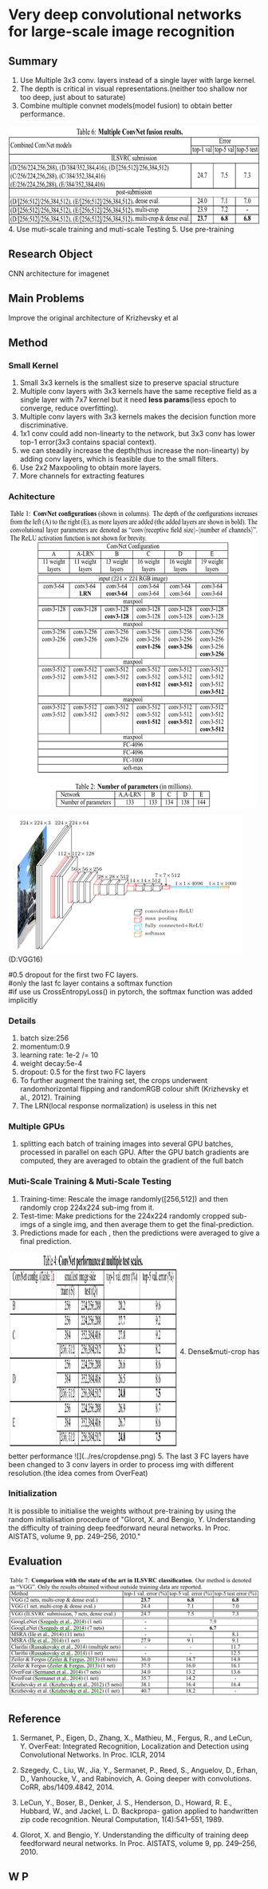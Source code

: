 # Very deep convolutional  networks for large-scale image recognition

## Summary

1. Use Multiple 3x3 conv. layers instead of a single layer with large kernel.
2. The depth is critical in visual representations.(neither too shallow nor too deep, just about to saturate)
3. Combine multiple convnet models(model fusion) to obtain better performance.
<img src="../res/multiple-model.png" width = "600" height = "200" align=center />
4. Use muti-scale training and muti-scale Testing
5. Use pre-training


## Research Object

CNN architecture for imagenet

## Main Problems

Improve the original architecture of Krizhevsky et al

## Method

### Small Kernel 

1. Small 3x3 kernels is the smallest size to preserve spacial structure
2. Multiple conv layers with 3x3 kernels have the same receptive field as a single layer with 7x7 kernel but it need **less params**(less epoch to converge, reduce overfitting).
3. Multiple conv layers with 3x3 kernels makes the decision function more discriminative.
4. 1x1 conv could add non-linearty to the network, but 3x3 conv has lower top-1 error(3x3 contains spacial context).
5. we can steadily increase the depth(thus increase the non-linearty) by adding conv layers, which is feasible due to the small filters.
6. Use 2x2 Maxpooling to obtain more layers.
7. More channels for extracting features


### Achitecture

<img src="../res/VGG.png" width = "500" height = "600" align=center />

![](../res/VGGa.jpg)(D:VGG16)

\#0.5 dropout for the first two FC layers.  
\#only the last fc layer contains a softmax function     
\#if use us CrossEntropyLoss() in pytorch, the softmax function was added implicitly

### Details

1. batch size:256 
2. momentum:0.9
3. learning rate: 1e-2 /= 10
4. weight decay:5e-4
5. dropout: 0.5 for the first two FC layers
6. To further augment the training set, the crops underwent randomhorizontal flipping and randomRGB colour shift (Krizhevsky et al., 2012). Training
7. The LRN(local response normalization) is useless in this net

### Multiple GPUs

1. splitting each batch of training images into several GPU batches, processed in parallel on each GPU. After the GPU batch gradients are computed, they are averaged to obtain the gradient of the full batch

### Muti-Scale Training & Muti-Scale Testing

1. Training-time: Rescale the image randomly([256,512]) and then randomly crop 224x224 sub-img from it.
2. Test-time: Make predictions for the 224x224 randomly cropped sub-imgs of a single img, and then average them to get the final-prediction.
3. Predictions made for each , then the predictions were averaged to give a final prediction.
<img src="../res/Mutitt.png" width = "340" height = "400" align=center />
4. Dense&muti-crop has better performance
![](../res/cropdense.png)
5. The last 3 FC layers have been changed to 3 conv layers in order to process img with different resolution.(the idea comes from OverFeat)

### Initialization

It is possible to initialise the weights without pre-training by using the random initialisation procedure of "Glorot, X. and Bengio, Y. Understanding the difficulty of training deep feedforward neural networks. In Proc. AISTATS, volume 9, pp. 249–256, 2010."


## Evaluation

![](../res/VGGcom.png)

## Reference 

1. Sermanet, P., Eigen, D., Zhang, X., Mathieu, M., Fergus, R., and LeCun, Y. OverFeat: Integrated Recognition, Localization and Detection using Convolutional Networks. In Proc. ICLR, 2014

2. Szegedy, C., Liu, W., Jia, Y., Sermanet, P., Reed, S., Anguelov, D., Erhan, D., Vanhoucke, V., and Rabinovich, A. Going deeper with convolutions. CoRR, abs/1409.4842, 2014.

3. LeCun, Y., Boser, B., Denker, J. S., Henderson, D., Howard, R. E., Hubbard, W., and Jackel, L. D. Backpropa- gation applied to handwritten zip code recognition. Neural Computation, 1(4):541–551, 1989.

4. Glorot, X. and Bengio, Y. Understanding the difficulty of training deep feedforward neural networks. In Proc. AISTATS, volume 9, pp. 249–256, 2010.

## W P